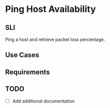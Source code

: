 # Ping Host Availability

## SLI
Ping a host and retrieve packet loss percentage.

## Use Cases

## Requirements

## TODO
- [ ] Add additional documentation